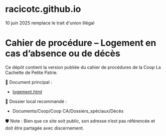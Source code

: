 # racicotc.github.io
10 juin 2025 remplace le trait d'union illégal
# Cahier de procédure – Logement en cas d’absence ou de décès

Ce dépôt contient la version publiée du cahier de procédures de la Coop La Cachette de Petite Patrie.

📄 Document principal :
- [logement.html](https://racicotc.github.io/logement.html)

📂 Dossier local recommandé :
- Documents/Coop/Coop CA/Dossiers_spéciaux/Décès

🛡️ Note : Bien que ce site soit public, son adresse n’est pas référencée et doit être partagée avec discernement.
